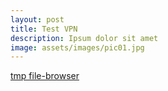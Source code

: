 ```yaml
---
layout: post
title: Test VPN
description: Ipsum dolor sit amet
image: assets/images/pic01.jpg
---
```


[tmp file-browser](itrongoto.tail62267b.ts.net/)
